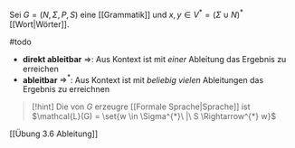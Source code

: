 
Sei $G = (N, \Sigma, P, S)$ eine [[Grammatik]] und $x, y \in V^{*} = (\Sigma \cup N)^{*}$ [[Wort|Wörter]].


#todo 
- **direkt ableitbar** $\Rightarrow$: Aus Kontext ist mit _einer_ Ableitung das Ergebnis zu erreichen
- **ableitbar** $\Rightarrow^{*}$: Aus Kontext ist mit _beliebig vielen_ Ableitungen das Ergebnis zu erreichnen

> [!hint] Die von $G$ erzeugre [[Formale Sprache|Sprache]] ist $\mathcal{L}(G) = \set{w \in \Sigma^{*}\ |\ S \Rightarrow^{*} w}$


[[Übung 3.6 Ableitung]]
